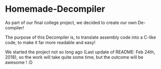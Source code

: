 # Homemade-Decompiler

As part of our final college project, we decided to create our own De-compiler!

The purpose of this Decompiler is, to translate assembly code into a C-like code, to make it far more readable and easy!

We started the project not so long ago (Last update of README: Feb 24th, 2018), so the work will take quite some time, but the outcome will be awesome ! :D
